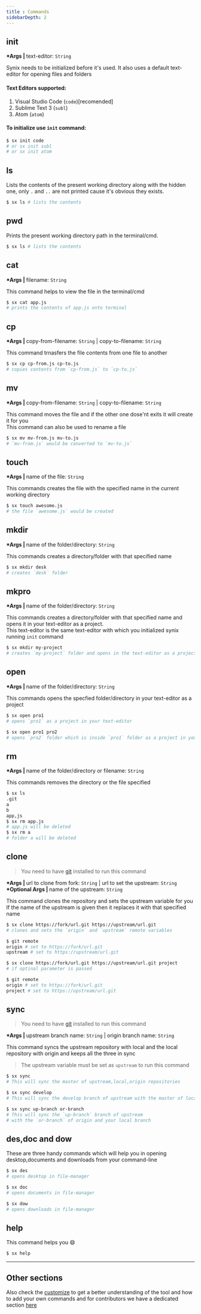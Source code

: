 ```yaml
---
title : Commands
sidebarDepth: 2
---
```


## init
<b>*Args | </b> text-editor: `String`   

Synix needs to be initialized before it's used. It also uses a default text-editor for opening files and folders   


#### Text Editors supported:
1. Visual Studio Code (`code`)[recomended]
2. Sublime Text 3 (`subl`)
3. Atom (`atom`)

#### To initialize use `init` command:
``` bash
$ sx init code
# or sx init subl
# or sx init atom
```

## ls
   Lists the contents of the present working directory along with the hidden one, only `.` and `..` are not printed cause it's obvious they exists.

```bash
$ sx ls # lists the contents
```

## pwd
   Prints the present working directory path in the terminal/cmd.

```bash
$ sx ls # lists the contents
```

## cat
<b>*Args | </b> filename: `String`   

This command helps to view the file in the terminal/cmd

``` bash
$ sx cat app.js 
# prints the contents of app.js onto terminal

```

## cp
<b>*Args | </b> copy-from-filename: `String` | copy-to-filename: `String`   

This command trnasfers the file contents from one file to another

``` bash
$ sx cp cp-from.js cp-to.js
# copies contents from `cp-from.js` to `cp-to.js`

```

## mv
<b>*Args | </b> copy-from-filename: `String` | copy-to-filename: `String`   

This command moves the file and if the other one dose'nt exits it will create it for you   
This command can also be used to rename a file

``` bash
$ sx mv mv-from.js mv-to.js
# `mv-from.js` would be converted to `mv-to.js`

```
## touch
<b>*Args | </b> name of the file: `String`   

This commands creates the file with the specified name in the current working directory

``` bash
$ sx touch awesome.js
# the file `awesome.js` would be created

```

## mkdir
<b>*Args | </b> name of the folder/directory: `String`   

This commands creates a directory/folder with that specified name

``` bash
$ sx mkdir desk
# creates `desk` folder

```

## mkpro
<b>*Args | </b> name of the folder/directory: `String`   

This commands creates a directory/folder with that specified name and opens it in your text-editor as a project.   
This text-editor is the same text-editor with which you initialized synix running `init` command

``` bash
$ sx mkdir my-project
# creates `my-project` folder and opens in the text-editor as a project

```

## open
<b>*Args | </b> name of the folder/directory: `String`   

This commands opens the specfied folder/directory in your text-editor as a project

``` bash
$ sx open pro1
# opens `pro1` as a project in your text-editor

$ sx open pro1 pro2
# opens `pro2` folder which is inside `pro1` folder as a project in your text-editor

```
## rm
<b>*Args | </b> name of the folder/directory or filename: `String`   

This commands removes the directory or the file specified

``` bash
$ sx ls
.git
a
b
app,js
$ sx rm app.js
# app.js will be deleted
$ sx rm a
# folder a will be deleted

```
## clone

> You need to have [git](https://git-scm.com/) installed to run this command

<b>*Args | </b> url to clone from fork: `String` | url to set the upstream: `String`   
<b>*Optional Args | </b> name of the upstream: `String`   

This command clones the repository and sets the upstream variable for you   
If the name of the upstream is given then it replaces it with that specified name   

``` bash
$ sx clone https://fork/url.git https://upstream/url.git
# clones and sets the `origin` and `upstream` remote variables

$ git remote
origin # set to https://fork/url.git
upstream # set to https://upstream/url.git

$ sx clone https://fork/url.git https://upstream/url.git project 
# if optinal parameter is passed

$ git remote
origin # set to https://fork/url.git
project # set to https://upstream/url.git

```

## sync

> You need to have [git](https://git-scm.com/) installed to run this command

<b>*Args | </b> upstream branch name: `String` | origin branch name: `String`      

This command syncs the upstream repository with local and the local repository with origin and keeps all the three in sync

> The upstream variable must be set as `upstream` to run this command

``` bash
$ sx sync
# This will sync the master of upstream,local,origin repositories

$ sx sync develop
# This will sync the develop branch of upstream with the master of local and origin

$ sx sync up-branch or-branch
# This will sync the `up-branch` branch of upstream
# with the `or-branch` of origin and your local branch

```

## des,doc and dow

These are three handy commands which will help you in opening desktop,documents and downloads from your command-line

```bash
$ sx des
# opens desktop in file-manager

$ sx doc
# opens documents in file-manager

$ sx dow
# opens downloads in file-manager
```

## help

This command helps you :smile:

``` bash
$ sx help
```

---

## Other sections

Also check the [customize](/ccc/customize.html) to get a better understanding of the tool and how to add your own commands and for contributors we have a dedicated section [here](/ccc/contribute.html)

